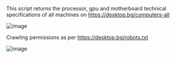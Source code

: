 This script returns the processor, gpu and motherboard technical specifications of all machines on https://desktop.bg/computers-all

![image](https://github.com/AlexandarEfremov/tech_specs_web_scraper/assets/145782693/4c71d829-35a3-4c04-b5e1-a2ce1cba5479)

Crawling permissions as per https://desktop.bg/robots.txt

![image](https://github.com/AlexandarEfremov/tech_specs_web_scraper/assets/145782693/b46d345e-3b53-4f12-aa6f-8f012910a015)
